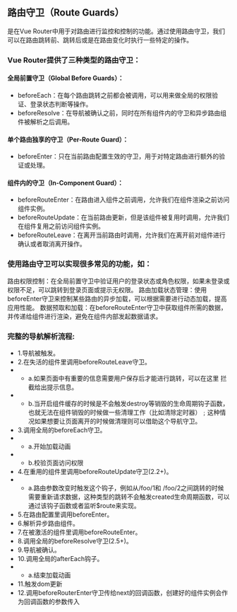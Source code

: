 ## 路由守卫（Route Guards）
是在Vue Router中用于对路由进行监控和控制的功能。通过使用路由守卫，我们可以在路由跳转前、跳转后或是在路由变化时执行一些特定的操作。

### Vue Router提供了三种类型的路由守卫：

#### 全局前置守卫（Global Before Guards）：

- beforeEach：在每个路由跳转之前都会被调用，可以用来做全局的权限验证、登录状态判断等操作。
- beforeResolve：在导航被确认之前，同时在所有组件内的守卫和异步路由组件被解析之后调用。

#### 单个路由独享的守卫（Per-Route Guard）：

- beforeEnter：只在当前路由配置生效的守卫，用于对特定路由进行额外的验证或处理。

#### 组件内的守卫（In-Component Guard）：

- beforeRouteEnter：在路由进入组件之前调用，允许我们在组件渲染之前访问组件实例。
- beforeRouteUpdate：在当前路由更新，但是该组件被复用时调用，允许我们在组件复用之前访问组件实例。
- beforeRouteLeave：在离开当前路由时调用，允许我们在离开前对组件进行确认或者取消离开操作。

### 使用路由守卫可以实现很多常见的功能，如：

路由权限控制：在全局前置守卫中验证用户的登录状态或角色权限，如果未登录或权限不足，可以跳转到登录页面或提示无权限。
路由加载状态管理：使用beforeEnter守卫来控制某些路由的异步加载，可以根据需要进行动态加载，提高应用性能。
数据预取和加载：在beforeRouteEnter守卫中获取组件所需的数据，并传递给组件进行渲染，避免在组件内部发起数据请求。


### 完整的导航解析流程:
- 1.导航被触发。
- 2.在失活的组件里调用beforeRouteLeave守卫。
- - a.如果页面中有重要的信息需要用户保存后才能进行跳转，可以在这里 拦截给出提示信息。
- - b.当开启组件缓存的时候是不会触发destroy等销毁的生命周期钩子函数，也就无法在组件销毁的时候做一些清理工作（比如清除定时器）﹔这种情况如果想要让页面离开的时候做清理则可以借助这个导航守卫。
- 3.调用全局的beforeEach守卫。
- - a.开始加载动画
- - b.校验页面访问权限
- 4.在重用的组件里调用beforeRouteUpdate守卫(2.2+)。
- - a.路由参数改变时触发这个钩子，例如从/foo/1和 /foo/2之间跳转的时候需要重新请求数据，这种类型的跳转不会触发created生命周期函数，可以通过该钩子函数或者监听$route来实现。
- 5.在路由配置里调用beforeEnter。
- 6.解析异步路由组件。
- 7.在被激活的组件里调用beforeRouteEnter。
- 8.调用全局的beforeResolve守卫(2.5+)。
- 9.导航被确认。
- 10.调用全局的afterEach钩子。
- - a.结束加载动画
- 11.触发dom更新
- 12.调用beforeRouterEnter守卫传给next的回调函数，创建好的组件实例会作为回调函数的参数传入
